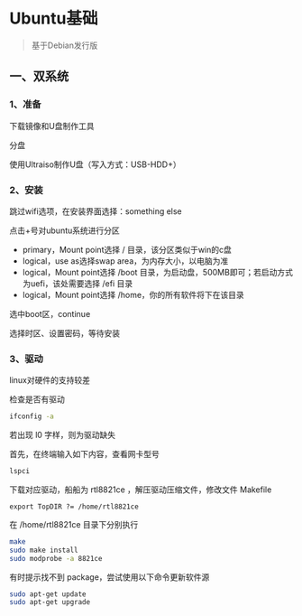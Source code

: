 # Ubuntu基础

> 基于Debian发行版

## 一、双系统

### 1、准备

下载镜像和U盘制作工具

分盘

使用Ultraiso制作U盘（写入方式：USB-HDD+）

### 2、安装

跳过wifi选项，在安装界面选择：something else

点击+号对ubuntu系统进行分区
- primary，Mount point选择 / 目录，该分区类似于win的c盘
- logical，use as选择swap area，为内存大小，以电脑为准
- logical，Mount point选择 /boot 目录，为启动盘，500MB即可；若启动方式为uefi，该处需要选择 /efi 目录
- logical，Mount point选择 /home，你的所有软件将下在该目录

选中boot区，continue

选择时区、设置密码，等待安装

### 3、驱动

linux对硬件的支持较差

检查是否有驱动

~~~bash
ifconfig -a
~~~

若出现 l0 字样，则为驱动缺失

首先，在终端输入如下内容，查看网卡型号

~~~bash
lspci
~~~

下载对应驱动，船船为 rtl8821ce ，解压驱动压缩文件，修改文件 Makefile

~~~
export TopDIR ?= /home/rtl8821ce
~~~

在 /home/rtl8821ce 目录下分别执行

~~~bash
make
sudo make install
sudo modprobe -a 8821ce
~~~

有时提示找不到 package，尝试使用以下命令更新软件源

~~~bash
sudo apt-get update
sudo apt-get upgrade
~~~

